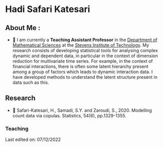 <h1 align="left"> Hadi Safari Katesari</h1>



## About Me :

- 🏢 I am currently a **Teaching Assistant Professor** in the [Department of Mathematical Sciences](https://www.stevens.edu/schaefer-school-engineering-science/departments/mathematical-sciences) at the [Stevens Institute of Technology](https://faculty.stevens.edu/hsafarik). My research consists of developing statistical tools for analysing complex dynamic and dependent data, in particular in the context of dimension reduction for multivariate time series. For example, in the context of financial interactions, there is often some latent hierarchy present among a group of factors which leads to dynamic interaction data. I have developed methods to understand the latent structure present in data such as this.


<h2 align="left"> Research</h2>

- 🏢 Safari-Katesari, H., Samadi, S.Y. and Zaroudi, S., 2020. Modelling count data via copulas. Statistics, 54(6), pp.1329-1355.


<h3 align="left"> Teaching</h3>













Last edited on: 07/12/2022
